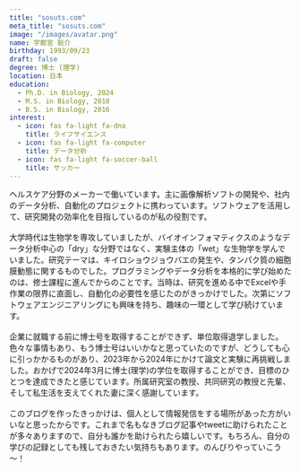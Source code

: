 ```yaml
---
title: "sosuts.com"
meta_title: "sosuts.com"
image: "/images/avatar.png"
name: 宇都宮 聡介
birthday: 1993/09/23
draft: false
degree: 博士 (理学)
location: 日本
education:
  - Ph.D. in Biology, 2024
  - M.S. in Biology, 2018
  - B.S. in Biology, 2016
interest:
  - icon: fas fa-light fa-dna
    title: ライフサイエンス
  - icon: fas fa-light fa-computer
    title: データ分析
  - icon: fas fa-light fa-soccer-ball
    title: サッカー
---
```


ヘルスケア分野のメーカーで働いています。主に画像解析ソフトの開発や、社内のデータ分析、自動化のプロジェクトに携わっています。ソフトウェアを活用して、研究開発の効率化を目指しているのが私の役割です。
<br>
<br>
大学時代は生物学を専攻していましたが、バイオインフォマティクスのようなデータ分析中心の「dry」な分野ではなく、実験主体の「wet」な生物学を学んでいました。研究テーマは、キイロショウジョウバエの発生や、タンパク質の細胞膜動態に関するものでした。プログラミングやデータ分析を本格的に学び始めたのは、修士課程に進んでからのことです。当時は、研究を進める中でExcelや手作業の限界に直面し、自動化の必要性を感じたのがきっかけでした。次第にソフトウェアエンジニアリングにも興味を持ち、趣味の一環として学び続けています。
<br>
<br>
企業に就職する前に博士号を取得することができず、単位取得退学しました。色々な事情もあり、もう博士号はいいかなと思っていたのですが、どうしても心に引っかかるものがあり、2023年から2024年にかけて論文と実験に再挑戦しました。おかげで2024年3月に博士(理学)の学位を取得することができ、目標のひとつを達成できたと感じています。所属研究室の教授、共同研究の教授と先輩、そして私生活を支えてくれた妻に深く感謝しています。
<br>
<br>
このブログを作ったきっかけは、個人として情報発信をする場所があった方がいいなと思ったからです。これまで名もなきブログ記事やtweetに助けられたことが多々ありますので、自分も誰かを助けられたら嬉しいです。もちろん、自分の学びの記録としても残しておきたい気持ちもあります。のんびりやっていこう～！
